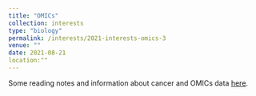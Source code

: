 ```yaml
---
title: "OMICs"
collection: interests
type: "biology"
permalink: /interests/2021-interests-omics-3
venue: ""
date: 2021-08-21
location:""
---
```


Some reading notes and information about cancer and OMICs data <a href="https://mzufferey.github.io/OMICs/">here</a>.
